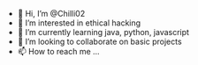 - 👋 Hi, I’m @Chilli02
- 👀 I’m interested in ethical hacking
- 🌱 I’m currently learning java, python, javascript
- 💞️ I’m looking to collaborate on basic projects
- 📫 How to reach me ...

<!---
Chilli02/Chilli02 is a ✨ special ✨ repository because its `README.md` (this file) appears on your GitHub profile.
You can click the Preview link to take a look at your changes.
--->
